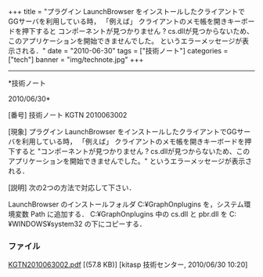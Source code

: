 ﻿+++
title = "プラグイン LaunchBrowser をインストールしたクライアントでGGサーバを利用している時， 「例えば」 クライアントのメモ帳を開きキーボードを押下すると コンポーネントが見つかりません ? cs.dllが見つからないため、このアプリケーションを開始できませんでした。 というエラーメッセージが表示される．"
date = "2010-06-30"
tags = ["技術ノート"]
categories = ["tech"]
banner = "img/technote.jpg"
+++

-----------------------------------------------------------------------------------------------------------------------------

*技術ノート

2010/06/30*


[番号]
技術ノート KGTN 2010063002

[現象]
プラグイン LaunchBrowser
をインストールしたクライアントでGGサーバを利用している時， 「例えば」
クライアントのメモ帳を開きキーボードを押下すると
"コンポーネントが見つかりません ?
cs.dllが見つからないため、このアプリケーションを開始できませんでした。"
というエラーメッセージが表示される．

[説明]
次の2つの方法で対応して下さい．

LaunchBrowser のインストールフォルダ C:¥GraphOnplugins
を，システム環境変数 Path に追加する．
C:¥GraphOnplugins 中の cs.dll と pbr.dll を C:¥WINDOWS¥system32
の下にコピーする．


### ファイル





[KGTN2010063002.pdf](http://techreport.kitasp.net/attachments/download/214/KGTN2010063002.pdf)
 [(57.8 KB)] [kitasp 技術センター, 2010/06/30
10:20]
